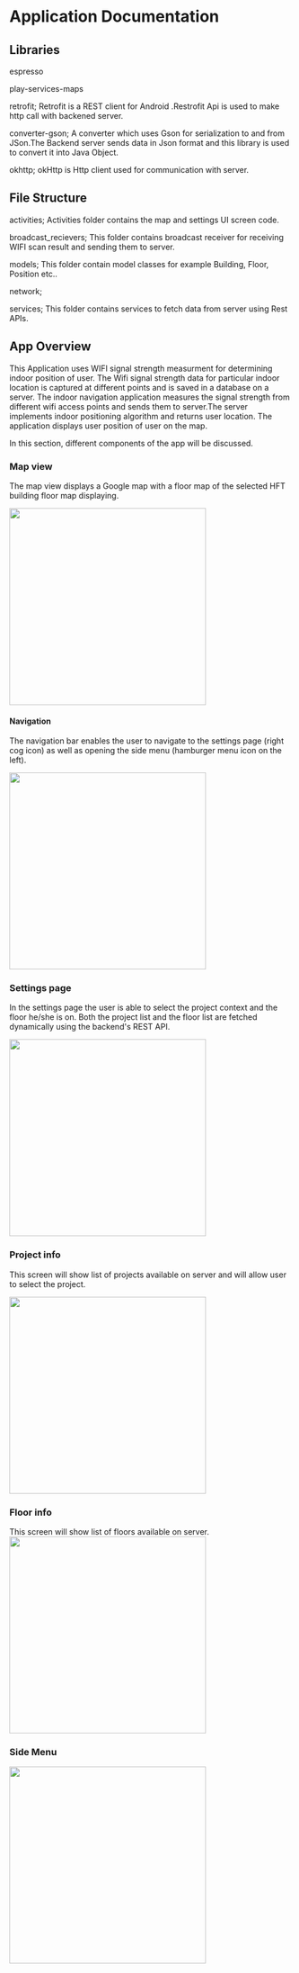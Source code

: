 # Application Documentation

## Libraries
espresso

play-services-maps

retrofit;
Retrofit is a REST client for Android .Restrofit Api is used to make http call with backened server.

converter-gson;
A converter which uses  Gson for serialization to and from JSon.The Backend server sends data in
Json format and this library is used to convert it into Java Object.

okhttp;
okHttp is Http client used for communication with server.


## File Structure
activities;
Activities folder contains the map and settings UI screen code.

broadcast_recievers;
This folder contains broadcast receiver for receiving WIFI scan result and sending them to server.

models;
This folder contain model classes for example Building, Floor, Position etc..

network;

services;
This folder contains services to fetch data from server using Rest APIs.


## App Overview
This Application uses WIFI signal strength measurment for determining indoor position of user.
The Wifi signal strength data for particular indoor location is captured at different points
and is saved in a database on a server. The indoor navigation application measures the signal strength
from different wifi access points and sends them to server.The server implements indoor positioning
algorithm and returns user location. The application displays user position of user on the map.


In this section, different components of the app will be discussed.

### Map view

The map view displays a Google map with a floor map of the selected HFT building floor map displaying.

<img src="images/map_view_1.png" width="350px">

#### Navigation

The navigation bar enables the user to navigate to the settings page (right cog icon) as well as opening the side menu (hamburger menu icon on the left).

<img src="images/navigation_bar.png" width="350px">

### Settings page

In the settings page the user is able to select the project context and the floor he/she is on. Both the project list and the floor list are fetched dynamically using the backend's REST API.


<img src="images/settings.png" width="350px">

### Project info
This screen will show list of projects available on server and will allow user to select the project.

<img src="images/settings_project_list.png" width="350px">

### Floor info
This screen will show list of floors available on server.
<img src="images/settings_floor_list.png" width="350px">


### Side Menu

<img src="images/side_menu.png" width="350px">
